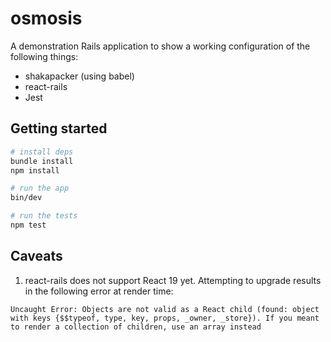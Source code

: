 # osmosis

A demonstration Rails application to show a working configuration of the following things:

 - shakapacker (using babel)
 - react-rails
 - Jest

## Getting started

```bash
# install deps
bundle install
npm install

# run the app
bin/dev

# run the tests
npm test
```

## Caveats

1. react-rails does not support React 19 yet. Attempting to upgrade results in the following error at render time:

```
Uncaught Error: Objects are not valid as a React child (found: object with keys {$$typeof, type, key, props, _owner, _store}). If you meant to render a collection of children, use an array instead
```
